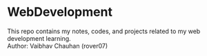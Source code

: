 # WebDevelopment
This repo contains my notes, codes, and projects related to my web development learning.
<br>
Author: Vaibhav Chauhan (rover07)


